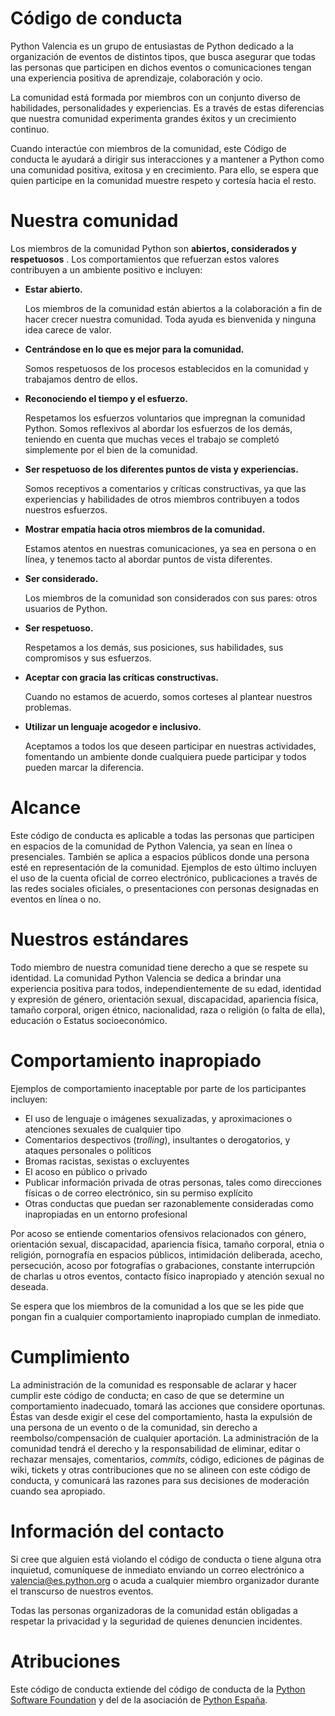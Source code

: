 # Código de conducta

Python Valencia es un grupo de entusiastas de Python dedicado a la organización de eventos de distintos tipos, que busca asegurar que todas las personas que participen en dichos eventos o comunicaciones tengan una experiencia positiva de aprendizaje, colaboración y ocio.

La comunidad está formada por miembros con un conjunto diverso de habilidades, personalidades y experiencias. Es a través de estas diferencias que nuestra comunidad experimenta grandes éxitos y un crecimiento continuo.

Cuando interactúe con miembros de la comunidad, este Código de conducta le ayudará a dirigir sus interacciones y a mantener a Python como una comunidad positiva, exitosa y en crecimiento. Para ello, se espera que quien participe en la comunidad muestre respeto y cortesía hacia el resto.

# Nuestra comunidad

Los miembros de la comunidad Python son **abiertos, considerados y respetuosos** . Los comportamientos que refuerzan estos valores contribuyen a un ambiente positivo e incluyen:

- **Estar abierto.**
    
    Los miembros de la comunidad están abiertos a la colaboración a fin de hacer crecer nuestra comunidad. Toda ayuda es bienvenida y ninguna idea carece de valor.
    
- **Centrándose en lo que es mejor para la comunidad.**
    
    Somos respetuosos de los procesos establecidos en la comunidad y trabajamos dentro de ellos.
    
- **Reconociendo el tiempo y el esfuerzo.**
    
    Respetamos los esfuerzos voluntarios que impregnan la comunidad Python. Somos reflexivos al abordar los esfuerzos de los demás, teniendo en cuenta que muchas veces el trabajo se completó simplemente por el bien de la comunidad.
    
- **Ser respetuoso de los diferentes puntos de vista y experiencias.**
    
    Somos receptivos a comentarios y críticas constructivas, ya que las experiencias y habilidades de otros miembros contribuyen a todos nuestros esfuerzos.
    
- **Mostrar empatía hacia otros miembros de la comunidad.**
    
    Estamos atentos en nuestras comunicaciones, ya sea en persona o en línea, y tenemos tacto al abordar puntos de vista diferentes.
    
- **Ser considerado.**
    
    Los miembros de la comunidad son considerados con sus pares: otros usuarios de Python.
    
- **Ser respetuoso.**
    
    Respetamos a los demás, sus posiciones, sus habilidades, sus compromisos y sus esfuerzos.
    
- **Aceptar con gracia las críticas constructivas.**
    
    Cuando no estamos de acuerdo, somos corteses al plantear nuestros problemas.
    
- **Utilizar un lenguaje acogedor e inclusivo.**
    
    Aceptamos a todos los que deseen participar en nuestras actividades, fomentando un ambiente donde cualquiera puede participar y todos pueden marcar la diferencia.
    

# Alcance

Este código de conducta es aplicable a todas las personas que participen en espacios de la comunidad de Python Valencia, ya sean en línea o presenciales. También se aplica a espacios públicos donde una persona esté en representación de la comunidad. Ejemplos de esto último incluyen el uso de la cuenta oficial de correo electrónico, publicaciones a través de las redes sociales oficiales, o presentaciones con personas designadas en eventos en línea o no.

# Nuestros estándares

Todo miembro de nuestra comunidad tiene derecho a que se respete su identidad. La comunidad Python Valencia se dedica a brindar una experiencia positiva para todos, independientemente de su edad, identidad y expresión de género, orientación sexual, discapacidad, apariencia física, tamaño corporal, origen étnico, nacionalidad, raza o religión (o falta de ella), educación o Estatus socioeconómico.

# Comportamiento inapropiado

Ejemplos de comportamiento inaceptable por parte de los participantes incluyen:

- El uso de lenguaje o imágenes sexualizadas, y aproximaciones o atenciones sexuales de cualquier tipo
- Comentarios despectivos (_trolling_), insultantes o derogatorios, y ataques personales o políticos
- Bromas racistas, sexistas o excluyentes
- El acoso en público o privado
- Publicar información privada de otras personas, tales como direcciones físicas o de correo electrónico, sin su permiso explícito
- Otras conductas que puedan ser razonablemente consideradas como inapropiadas en un entorno profesional

Por acoso se entiende comentarios ofensivos relacionados con género, orientación sexual, discapacidad, apariencia física, tamaño corporal, etnia o religión, pornografía en espacios públicos, intimidación deliberada, acecho, persecución, acoso por fotografías o grabaciones, constante interrupción de charlas u otros eventos, contacto físico inapropiado y atención sexual no deseada.

Se espera que los miembros de la comunidad a los que se les pide que pongan fin a cualquier comportamiento inapropiado cumplan de inmediato.

# Cumplimiento

La administración de la comunidad es responsable de aclarar y hacer cumplir este código de conducta; en caso de que se determine un comportamiento inadecuado, tomará las acciones que considere oportunas. Éstas van desde exigir el cese del comportamiento, hasta la expulsión de una persona de un evento o de la comunidad, sin derecho a reembolso/compensación de cualquier aportación. La administración de la comunidad tendrá el derecho y la responsabilidad de eliminar, editar o rechazar mensajes, comentarios, _commits_, código, ediciones de páginas de wiki, tickets y otras contribuciones que no se alineen con este código de conducta, y comunicará las razones para sus decisiones de moderación cuando sea apropiado.

# Información del contacto

Si cree que alguien está violando el código de conducta o tiene alguna otra inquietud, comuníquese de inmediato enviando un correo electrónico a [valencia@es.python.org](mailto:valencia@es.python.org) o acuda a cualquier miembro organizador durante el transcurso de nuestros eventos.

Todas las personas organizadoras de la comunidad están obligadas a respetar la privacidad y la seguridad de quienes denuncien incidentes.

# **Atribuciones**

Este código de conducta extiende del código de conducta de la [Python Software Foundation](https://www.python.org/psf/conduct/) y del de la asociación de [Python España](https://github.com/python-spain/documentacion/blob/master/codigo-conducta.rst).
